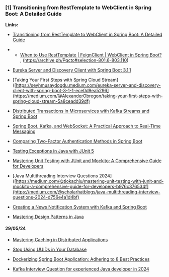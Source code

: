 ### [1] Transitioning from RestTemplate to WebClient in Spring Boot: A Detailed Guide

**Links:**
- [Transitioning from RestTemplate to WebClient in Spring Boot: A Detailed Guide](https://medium.com/hprog99/transitioning-from-resttemplate-to-webclient-in-spring-boot-a-detailed-guide-4febd21063ba)

- - [When to Use RestTemplate | FeignClient | WebClient in Spring Boot?](https://medium.com/javarevisited/when-to-use-resttemplate-feignclient-webclient-in-spring-boot-ec027793b0c5) , (https://archive.ph/Pqcto#selection-801.6-803.110)

- [Eureka Server and Discovery Client with Spring Boot 3.1.1](https://seyhmusaydogdu.medium.com/eureka-server-and-discovery-client-with-spring-boot-3-1-1-ece0d9ea5296)


- [Taking Your First Steps with Spring Cloud Stream]([https://seyhmusaydogdu.medium.com/eureka-server-and-discovery-client-with-spring-boot-3-1-1-ece0d9ea5296](https://medium.com/@AlexanderObregon/taking-your-first-steps-with-spring-cloud-stream-5a8ceadd39df)


- [Distributed Transactions in Microservices with Kafka Streams and Spring Boot](https://piotrminkowski.com/2022/01/24/distributed-transactions-in-microservices-with-kafka-streams-and-spring-boot/)

- [Spring Boot, Kafka, and WebSocket: A Practical Approach to Real-Time Messaging](https://umar-fajar14.medium.com/spring-boot-kafka-and-websocket-a-practical-approach-to-real-time-messaging-6169f5995fe1)


- [Comparing Two-Factor Authentication Methods in Spring Boot](https://medium.com/@AlexanderObregon/comparing-two-factor-authentication-methods-in-spring-boot-1f6843c8e240)

- [Testing Exceptions in Java with JUnit 5](https://archive.ph/JO768)


- [Mastering Unit Testing with JUnit and Mockito: A Comprehensive Guide for Developers](https://medium.com/@tiokachiu/mastering-unit-testing-with-junit-and-mockito-a-comprehensive-guide-for-developers-b976c376534f)

- [Java Multithreading Interview Questions 2024]([https://medium.com/@tiokachiu/mastering-unit-testing-with-junit-and-mockito-a-comprehensive-guide-for-developers-b976c376534f](https://medium.com/@scholarhatblogs/java-multithreading-interview-questions-2024-d756e4a1d4bf)



- [Creating a News Notification System with Kafka and Spring Boot](https://blog.devgenius.io/creating-a-news-notification-system-with-kafka-and-spring-boot-01b41837e807)

- [Mastering Design Patterns in Java](https://medium.com/javarevisited/mastering-design-patterns-in-java-1e39194ac480)

#### 29/05/24



- [Mastering Caching in Distributed Applications](https://medium.com/@yt-cloudwaydigital/mastering-caching-in-distributed-applications-e7449f4db399)


- [Stop Using UUIDs in Your Database](https://medium.com/@yt-cloudwaydigital/mastering-caching-in-distributed-applications-e7449f4db399)





- [Dockerizing Spring Boot Application: Adhering to 8 Best Practices](https://blog.devgenius.io/dockerizing-spring-boot-application-adhering-to-8-best-practices-ec35c51e23e9)

- [Kafka Interview Question for experienced Java developer in 2024](https://rathod-ajay.medium.com/kafka-interview-question-for-experienced-developer-in-2024-01b95d126cdd)
